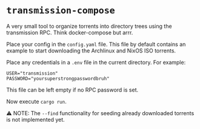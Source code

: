 # `transmission-compose`

A very small tool to organize torrents into directory trees using the transmission RPC. Think docker-compose but arrr.

Place your config in the `config.yaml` file. This file by default contains an example to start downloading the Archlinux and NixOS ISO torrents.

Place any credentials in a `.env` file in the current directory. For example:

```
USER="transmission"
PASSWORD="yoursuperstrongpasswordbruh"
```

This file can be left empty if no RPC password is set.

Now execute `cargo run`.

⚠️ NOTE: The `--find` functionality for seeding already downloaded torrents is not implemented yet.
